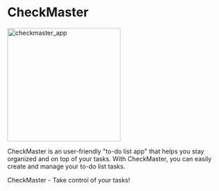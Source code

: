 # CheckMaster

<img src="https://bit.ly/checkmaster_app" alt="checkmaster_app" width="256" height="256">

CheckMaster is an user-friendly "to-do list app" that helps you stay organized and on top of your tasks. With CheckMaster, you can easily create and manage your to-do list tasks.

CheckMaster - Take control of your tasks!


